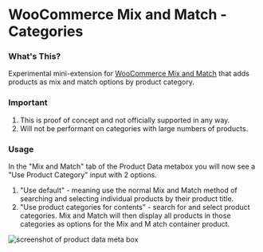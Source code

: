 # WooCommerce Mix and Match - Categories

### What's This?

Experimental mini-extension for [WooCommerce Mix and Match](https://woocommerce.com/products/woocommerce-mix-and-match-products//) that adds products as mix and match options by product category.

### Important

1. This is proof of concept and not officially supported in any way.
2. Will not be performant on categories with large numbers of products.

### Usage

In the "Mix and Match" tab of the Product Data metabox you will now see a "Use Product Category" input with 2 options.

1. "Use default" - meaning use the normal Mix and Match method of searching and selecting individual products by their product title.
2. "Use product categories for contents" - search for and select product categories. Mix and Match will then display all products in those categories as options for the Mix and M atch container product.

![screenshot of product data meta box](https://user-images.githubusercontent.com/507025/79798240-eeaba680-8315-11ea-95b3-07991394a52e.png)
